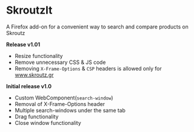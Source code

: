 # SkroutzIt
A Firefox add-on for a convenient way to search and compare products on Skroutz


**Release v1.01**

- Resize functionality
- Remove unnecessary CSS & JS code
- Removing `X-Frame-Options` & `CSP` headers is allowed only for www.skroutz.gr


**Initial release v1.0**

- Custom WebComponent(`search-window`)
- Removal of X-Frame-Options header
- Multiple search-windows under the same tab
- Drag functionality
- Close window functionality
